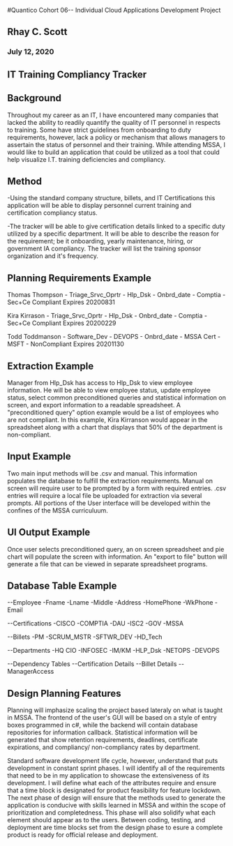 #Quantico Cohort 06-- Individual Cloud Applications Development Project

## Rhay C. Scott

### July 12, 2020

IT Training Compliancy Tracker
------------------------------

Background
----------
Throughout my career as an IT, I have encountered many companies that lacked the ability to readily quantify the quality of IT personnel in respects to training.  Some have strict guidelines from onboarding to duty requirements, however, lack a policy or mechanism that allows managers to assertain the status of personnel and their training.
While attending MSSA, I would like to build an application that could be utilized as a tool that could help visualize I.T. training deficiencies and compliancy.  

Method
------
-Using the standard company structure, billets, and IT Certifications this application will be able to display personnel current training and certification compliancy status.  

-The tracker will be able to give certification details linked to a specific duty utilized by a specific department.  It will be able to describe the reason for the requirement; be it onboarding, yearly maintenance, hiring, or government IA compliancy.  The tracker will list the training sponsor organization and it's frequency.

Planning Requirements Example
-----------------------------

Thomas Thompson	- Triage_Srvc_Oprtr	- Hlp_Dsk	- Onbrd_date	- Comptia -	Sec+Ce	 Compliant	Expires 20200831

Kira Kirrason	- Triage_Srvc_Oprtr	- Hlp_Dsk	- Onbrd_date	- Comptia	- Sec+Ce	 Compliant	Expires 20200229

Todd Toddmanson	- Software_Dev -	DEVOPS	- Onbrd_date	- MSSA Cert	 - MSFT	 - NonCompliant	Expires 20201130


Extraction Example
------------------
Manager from Hlp_Dsk has access to Hlp_Dsk to view employee information.  He will be able to view employee status, update employee status, select common preconditioned queries and statistical information on screen, and export information to a readable spreadsheet.  A "preconditioned query" option example would be a list of employees who are not compliant.  In this example, Kira Kirranson would appear in the spreadsheet along with a chart that displays that 50% of the department is non-compliant.

Input Example
-------------
Two main input methods will be .csv and manual.  This information populates the database to fulfill the extraction requirements.  Manual on screen will require user to be prompted by a form with required entries.  .csv entries will require a local file be uploaded for extraction via several prompts.  All portions of the User interface will be developed within the confines of the MSSA curriculuum.

UI Output Example
-----------------
Once user selects preconditioned query, an on screen spreadsheet and pie chart will populate the screen with information.  An "export to file" button will generate a file that can be viewed in separate spreadsheet programs. 

Database Table Example
----------------------
--Employee
 -Fname
 -Lname
 -Middle
 -Address
 -HomePhone
 -WkPhone
 -Email

--Certifications
 -CISCO
 -COMPTIA
 -DAU
 -ISC2
 -GOV
 -MSSA
 
--Billets
  -PM
  -SCRUM_MSTR
  -SFTWR_DEV
  -HD_Tech
  
 --Departments
   -HQ CIO
   -INFOSEC
   -IM/KM
   -HLP_Dsk
   -NETOPS
   -DEVOPS



--Dependency Tables
--Certification Details
--Billet Details
--ManagerAccess

Design Planning Features
------------------------
Planning will imphasize scaling the project based lateraly on what is taught in MSSA.  The frontend of the user's GUI will be based on a style of entry boxes programmed in c#, while the backend will contain database repositories for information callback.  Statistical information will  be generated that show retention requirements, deadlines, certificate expirations, and compliancy/ non-compliancy rates by department.

Standard software development life cycle, however, understand that puts development in constant sprint phases.  I will identify all of the requirements that need to be in my application to showcase the extensiveness of its development.  I will define what each of the attributes require and ensure that a time block is designated for product feasibility for feature lockdown.  The next phase of design will ensure that the methods used to generate the application is conducive with skills learned in MSSA and within the scope of prioritization and completedness.  This phase will also solidify what each element should appear as to the users.  Between coding, testing, and deployment are time blocks set from the design phase to esure a complete product is ready for official release and deployment.